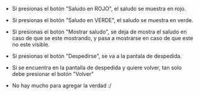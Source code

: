 - Si presionas el botón "Saludo en ROJO", el saludo se muestra en rojo. 

- Si presionas el botón "Saludo en VERDE", el saludo se muestra en verde. 

- Si presionas el botón "Mostrar saludo", se deja de mostra el saludo en caso de que se este mostrando, y pasa a mostrarse en caso de que este no este visible. 

- Si presionas el botón "Despedirse", se va a la pantala de despedida. 

- Si se encuentra en la pantalla de despedida y quiere volver, tan solo debe presionar el botón "Volver" 

* No hay mucho para agregar la verdad :/ 

